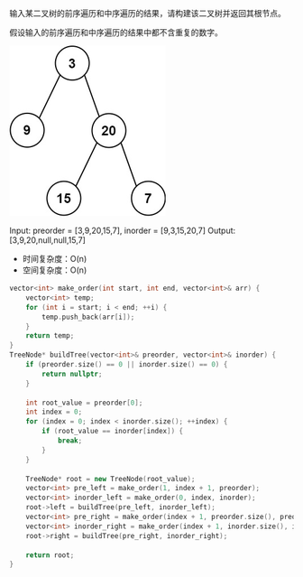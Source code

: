 <!--
 * @Author: huangqianfei
 * @Date: 2023-08-31 21:55:00
 * @LastEditTime: 2023-08-31 22:14:21
 * @Description: 
-->
输入某二叉树的前序遍历和中序遍历的结果，请构建该二叉树并返回其根节点。

假设输入的前序遍历和中序遍历的结果中都不含重复的数字。

![Alt text](image.png)

Input: preorder = [3,9,20,15,7], inorder = [9,3,15,20,7]
Output: [3,9,20,null,null,15,7]

* 时间复杂度：O(n)
* 空间复杂度：O(n)
```cpp
vector<int> make_order(int start, int end, vector<int>& arr) {
    vector<int> temp;
    for (int i = start; i < end; ++i) {
        temp.push_back(arr[i]);
    }
    return temp;
}
TreeNode* buildTree(vector<int>& preorder, vector<int>& inorder) {
    if (preorder.size() == 0 || inorder.size() == 0) {
        return nullptr;
    }

    int root_value = preorder[0];
    int index = 0;
    for (index = 0; index < inorder.size(); ++index) {
        if (root_value == inorder[index]) {
            break;
        }
    }

    TreeNode* root = new TreeNode(root_value);
    vector<int> pre_left = make_order(1, index + 1, preorder);
    vector<int> inorder_left = make_order(0, index, inorder);
    root->left = buildTree(pre_left, inorder_left);
    vector<int> pre_right = make_order(index + 1, preorder.size(), preorder);
    vector<int> inorder_right = make_order(index + 1, inorder.size(), inorder);
    root->right = buildTree(pre_right, inorder_right);

    return root;
}

```